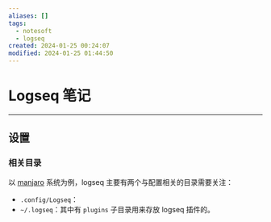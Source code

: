 ```yaml
---
aliases: []
tags:
  - notesoft
  - logseq
created: 2024-01-25 00:24:07
modified: 2024-01-25 01:44:50
---
```

# Logseq 笔记

---

## 设置 

### 相关目录

以 [manjaro](../../Linux/ArchLinux_Note.md#Arch%20各种变体) 系统为例，logseq 主要有两个与配置相关的目录需要关注：

* `.config/Logseq`：
* `~/.logseq`：其中有 `plugins` 子目录用来存放 logseq 插件的。

